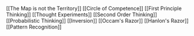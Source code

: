 [[The Map is not the Territory]]
[[Circle of Competence]]
[[First Principle Thinking]]
[[Thought Experiments]]
[[Second Order Thinking]]
[[Probabilistic Thinking]]
[[Inversion]]
[[Occam's Razor]]
[[Hanlon's Razor]]
[[Pattern Recognition]]